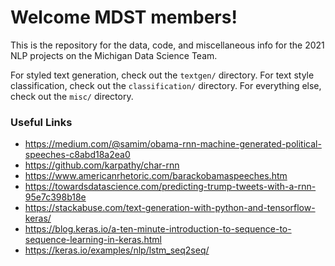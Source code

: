 # Welcome MDST members!

This is the repository for the data, code, and miscellaneous info for the 2021 NLP projects on the Michigan Data Science Team.

For styled text generation, check out the ```textgen/``` directory.
For text style classification, check out the ```classification/``` directory.
For everything else, check out the ```misc/``` directory.

### Useful Links
- https://medium.com/@samim/obama-rnn-machine-generated-political-speeches-c8abd18a2ea0
- https://github.com/karpathy/char-rnn
- https://www.americanrhetoric.com/barackobamaspeeches.htm
- https://towardsdatascience.com/predicting-trump-tweets-with-a-rnn-95e7c398b18e
- https://stackabuse.com/text-generation-with-python-and-tensorflow-keras/
- https://blog.keras.io/a-ten-minute-introduction-to-sequence-to-sequence-learning-in-keras.html
- https://keras.io/examples/nlp/lstm_seq2seq/